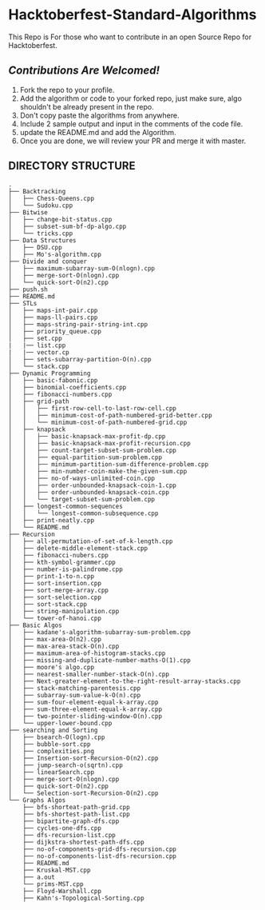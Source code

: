 # Hacktoberfest-Standard-Algorithms
This Repo is For those who want to contribute in an open Source Repo for Hacktoberfest.

## *Contributions Are Welcomed!*
1) Fork the repo to your profile.
2) Add the algorithm or code to your forked repo, just make sure, algo shouldn't be already present in the repo.
3) Don't copy paste the algorithms from anywhere.
4) Include 2 sample output and input in the comments of the code file.
5) update the README.md and add the Algorithm.
6) Once you are done, we will review your PR and merge it with master.


## DIRECTORY STRUCTURE
```
.
├── Backtracking
│   ├── Chess-Queens.cpp
│   └── Sudoku.cpp
├── Bitwise
│   ├── change-bit-status.cpp
│   ├── subset-sum-bf-dp-algo.cpp
│   └── tricks.cpp
├── Data Structures
│   ├── DSU.cpp
│   ├── Mo's-algorithm.cpp
├── Divide and conquer
│   ├── maximum-subarray-sum-O(nlogn).cpp
│   ├── merge-sort-O(nlogn).cpp
│   └── quick-sort-O(n2).cpp
├── push.sh
├── README.md
├── STLs
│   ├── maps-int-pair.cpp
│   ├── maps-ll-pairs.cpp
│   ├── maps-string-pair-string-int.cpp
│   ├── priority_queue.cpp
│   ├── set.cpp
|   |── list.cpp
|   |── vector.cp
│   ├── sets-subarray-partition-O(n).cpp
│   └── stack.cpp  
├── Dynamic Programming
│   ├── basic-fabonic.cpp
│   ├── binomial-coefficients.cpp
│   ├── fibonacci-numbers.cpp
│   ├── grid-path
│   │   ├── first-row-cell-to-last-row-cell.cpp
│   │   ├── minimum-cost-of-path-numbered-grid-better.cpp
│   │   └── minimum-cost-of-path-numbered-grid.cpp
│   ├── knapsack
│   │   ├── basic-knapsack-max-profit-dp.cpp
│   │   ├── basic-knapsack-max-profit-recursion.cpp
│   │   ├── count-target-subset-sum-problem.cpp
│   │   ├── equal-partition-sum-problem.cpp
│   │   ├── minimum-partition-sum-difference-problem.cpp
│   │   ├── min-number-coin-make-the-given-sum.cpp
│   │   ├── no-of-ways-unlimited-coin.cpp
│   │   ├── order-unbounded-knapsack-coin-1.cpp
│   │   ├── order-unbounded-knapsack-coin.cpp
│   │   └── target-subset-sum-problem.cpp
│   ├── longest-common-sequences
│   │   └── longest-common-subsequence.cpp
│   ├── print-neatly.cpp
│   └── README.md
├── Recursion
│   ├── all-permutation-of-set-of-k-length.cpp
│   ├── delete-middle-element-stack.cpp
│   ├── fibonacci-nubers.cpp
│   ├── kth-symbol-grammer.cpp
│   ├── number-is-palindrome.cpp
│   ├── print-1-to-n.cpp
│   ├── sort-insertion.cpp
│   ├── sort-merge-array.cpp
│   ├── sort-selection.cpp
│   ├── sort-stack.cpp
│   ├── string-manipulation.cpp
│   └── tower-of-hanoi.cpp
├── Basic Algos
│   ├── kadane's-algorithm-subarray-sum-problem.cpp
│   ├── max-area-O(n2).cpp
│   ├── max-area-stack-O(n).cpp
│   ├── maximum-area-of-histogram-stacks.cpp
│   ├── missing-and-duplicate-number-maths-O(1).cpp
│   ├── moore's algo.cpp
│   ├── nearest-smaller-number-stack-O(n).cpp
│   ├── Next-greater-element-to-the-right-result-array-stacks.cpp
│   ├── stack-matching-parentesis.cpp
│   ├── subarray-sum-value-k-O(n).cpp
│   ├── sum-four-element-equal-k-array.cpp
│   ├── sum-three-element-equal-k-array.cpp
│   ├── two-pointer-sliding-window-O(n).cpp
│   └── upper-lower-bound.cpp
├── searching and Sorting
│   ├── bsearch-O(logn).cpp
│   ├── bubble-sort.cpp
│   ├── complexities.png
│   ├── Insertion-sort-Recursion-O(n2).cpp
│   ├── jump-search-o(sqrtn).cpp
│   ├── linearSearch.cpp
│   ├── merge-sort-O(nlogn).cpp
│   ├── quick-sort-O(n2).cpp
│   └── Selection-sort-Recursion-O(n2).cpp
└── Graphs Algos
    ├── bfs-shorteat-path-grid.cpp
    ├── bfs-shortest-path-list.cpp
    ├── bipartite-graph-dfs.cpp
    ├── cycles-one-dfs.cpp
    ├── dfs-recursion-list.cpp
    ├── dijkstra-shortest-path-dfs.cpp
    ├── no-of-components-grid-dfs-recursion.cpp
    ├── no-of-components-list-dfs-recursion.cpp
    ├── README.md
    ├── Kruskal-MST.cpp
    ├── a.out
    └── prims-MST.cpp
    ├── Floyd-Warshall.cpp
    ├── Kahn's-Topological-Sorting.cpp
```
